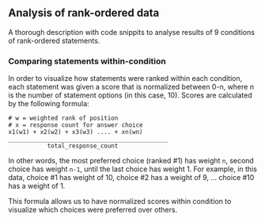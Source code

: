 ## Analysis of rank-ordered data

A thorough description with code snippits to analyse results of 9 conditions of rank-ordered statements. 

### Comparing statements within-condition

In order to visualize how statements were ranked within each condition, each statement was given a score that is normalized 
between 0-n, where n is the number of statement options (in this case, 10). Scores are calculated by the following formula: 

```
# w = weighted rank of position
# x = response count for answer choice
x1(w1) + x2(w2) + x3(w3) .... + xn(wn) 
_____________________________________________
           total_response_count
```

In other words, the most preferred choice (ranked #1) has weight `n`, second choice has weight `n-1`, until the last choice has 
weight 1. 
For example, in this data, choice #1 has weight of 10, choice #2 has a weight of 9, ... choice #10 has a weight of 1. 

This formula allows us to have normalized scores within condition to visualize which choices were preferred over others. 
